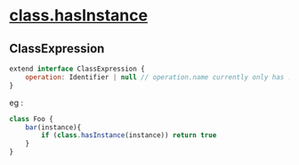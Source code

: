 # [class.hasInstance](https://github.com/tc39/proposal-class-brand-check)

## ClassExpression

```js
extend interface ClassExpression {
    operation: Identifier | null // operation.name currently only has : 'hasInstance'
}
```

eg :

```js
class Foo {
    bar(instance){
        if (class.hasInstance(instance)) return true
    }
}
```
